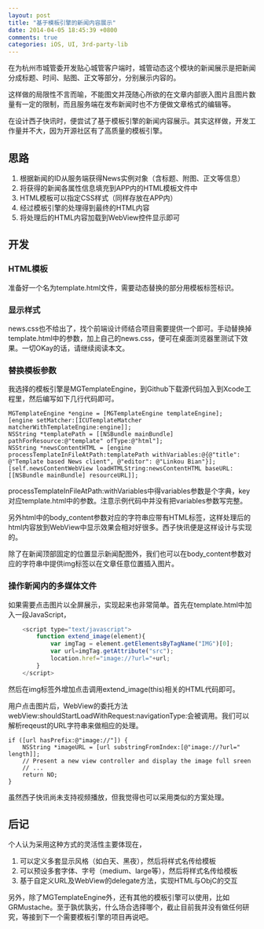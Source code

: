 ```yaml
---
layout: post
title: "基于模板引擎的新闻内容展示"
date: 2014-04-05 18:45:39 +0800
comments: true
categories: iOS, UI, 3rd-party-lib
---
```

在为杭州市城管委开发贴心城管客户端时，城管动态这个模块的新闻展示是把新闻分成标题、时间、贴图、正文等部分，分别展示内容的。
<!--more-->

这样做的局限性不言而喻，不能图文并茂随心所欲的在文章内部嵌入图片且图片数量有一定的限制，而且服务端在发布新闻时也不方便做文章格式的编辑等。

在设计西子快讯时，便尝试了基于模板引擎的新闻内容展示。其实这样做，开发工作量并不大，因为开源社区有了高质量的模板引擎。

## 思路
1. 根据新闻的ID从服务端获得News实例对象（含标题、附图、正文等信息）  
2. 将获得的新闻各属性信息填充到APP内的HTML模板文件中  
3. HTML模板可以指定CSS样式（同样存放在APP内）  
4. 经过模板引擎的处理得到最终的HTML内容  
5. 将处理后的HTML内容加载到WebView控件显示即可  

## 开发
### HTML模板
准备好一个名为template.html文件，需要动态替换的部分用模板标签标识。

### 显示样式
news.css也不给出了，找个前端设计师结合项目需要提供一个即可。手动替换掉template.html中的参数，加上自己的news.css，便可在桌面浏览器里测试下效果。一切OKay的话，请继续阅读本文。

### 替换模板参数
我选择的模板引擎是MGTemplateEngine，到Github下载源代码加入到Xcode工程里，然后编写如下几行代码即可。
```objc
MGTemplateEngine *engine = [MGTemplateEngine templateEngine];
[engine setMatcher:[ICUTemplateMatcher matcherWithTemplateEngine:engine]];
NSString *templatePath = [[NSBundle mainBundle] pathForResource:@"template" ofType:@"html"];
NSString *newsContentHTML = [engine processTemplateInFileAtPath:templatePath withVariables:@{@"title": @"Template based News client", @"editor": @"Linkou Bian"}];
[self.newsContentWebView loadHTMLString:newsContentHTML baseURL:[[NSBundle mainBundle] resourceURL]];
```

processTemplateInFileAtPath:withVariables中得variables参数是个字典，key对应template.html中的参数。注意示例代码中并没有把variables参数写完整。

另外html中的body_content参数对应的字符串应带有HTML标签，这样处理后的html内容放到WebView中显示效果会相对好很多。西子快讯便是这样设计与实现的。

除了在新闻顶部固定的位置显示新闻配图外，我们也可以在body_content参数对应的字符串中提供img标签以在文章任意位置插入图片。

### 操作新闻内的多媒体文件
如果需要点击图片以全屏展示，实现起来也非常简单。首先在template.html中加入一段JavaScript，
```javascript
    <script type="text/javascript">
        function extend_image(element){
            var imgTag = element.getElementsByTagName("IMG")[0];
            var url=imgTag.getAttribute("src");
            location.href="image://?url="+url;
        }
    </script>
```
然后在img标签外增加点击调用extend_image(this)相关的HTML代码即可。

用户点击图片后，WebView的委托方法webView:shouldStartLoadWithRequest:navigationType:会被调用。我们可以解析reqeust的URL字符串来做相应的处理。
```objc
if ([url hasPrefix:@"image://"]) {
    NSString *imageURL = [url substringFromIndex:[@"image://?url=" length]];
    // Present a new view controller and display the image full sreen
    // ...
    return NO;
}
```

虽然西子快讯尚未支持视频播放，但我觉得也可以采用类似的方案处理。

## 后记
个人认为采用这种方式的灵活性主要体现在，  
1. 可以定义多套显示风格（如白天、黑夜），然后将样式名传给模板  
2. 可以预设多套字体、字号（medium、large等），然后将样式名传给模板  
3. 基于自定义URL及WebView的delegate方法，实现HTML与ObjC的交互

另外，除了MGTemplateEngine外，还有其他的模板引擎可以使用，比如GRMustache。至于孰优孰劣，什么场合选择哪个，截止目前我并没有做任何研究，等接到下一个需要模板引擎的项目再说吧。